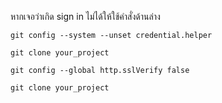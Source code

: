 หากเจอว่าเกิด sign in ไม่ได้ให้ใช้คำสั่งด้านล่าง

```
git config --system --unset credential.helper

git clone your_project
```

```
git config --global http.sslVerify false

git clone your_project
```
